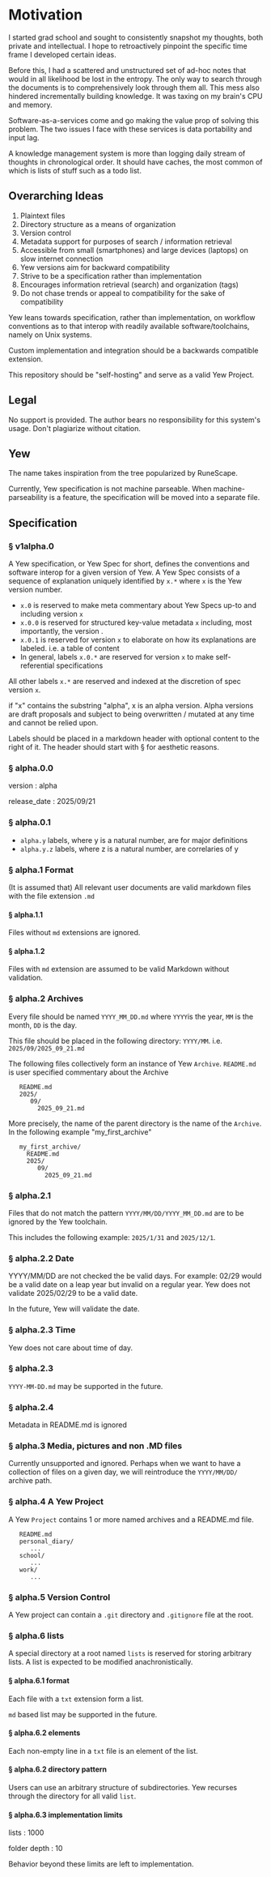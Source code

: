 # Motivation

I started grad school and sought to consistently snapshot my thoughts, both 
private and intellectual. I hope to retroactively pinpoint the specific 
time frame I developed certain ideas.

Before this, I had a scattered and unstructured set of ad-hoc notes
that would in all likelihood be lost in the entropy. The only way to search
through the documents is to comprehensively look through them all. This
mess also hindered incrementally building knowledge. It was taxing on my brain's 
CPU and memory. 

Software-as-a-services come and go making the value prop of solving this problem.
The two issues I face with these services is data portability and input lag.

A knowledge management system is more than logging daily stream of thoughts in chronological order.
It should have caches, the most common of which is lists of stuff such as a todo list.

## Overarching Ideas

1. Plaintext files
2. Directory structure as a means of organization
3. Version control 
4. Metadata support for purposes of search / information retrieval 
5. Accessible from small (smartphones) and large devices (laptops) on slow internet connection
6. Yew versions aim for backward compatibility
7. Strive to be a specification rather than implementation 
8. Encourages information retrieval (search) and organization (tags) 
9. Do not chase trends or appeal to compatibility for the sake of compatibility

Yew leans towards specification, rather than implementation, on workflow conventions as to 
that interop with readily available software/toolchains, namely on Unix systems. 

Custom implementation and integration should be a backwards compatible extension.

This repository should be "self-hosting" and serve as a valid Yew Project.  

## Legal

No support is provided. The author bears no responsibility for this system's usage. 
Don't plagiarize without citation. 

## Yew 

The name takes inspiration from the tree popularized by RuneScape. 

Currently, Yew specification is not machine parseable. 
When machine-parseability is a feature, the specification will be moved into a separate file.

## Specification

### § v1alpha.0

A Yew specification, or Yew Spec for short, defines the conventions and software interop for a given
version of Yew. A Yew Spec consists of a sequence of explanation uniquely identified by `x.*` 
where `x` is the Yew version number. 

- `x.0` is reserved to make meta commentary about Yew Specs up-to and including version `x`
- `x.0.0` is reserved for structured key-value metadata `x` including, most importantly, the version .
- `x.0.1` is reserved for version `x` to elaborate on how its explanations are labeled. 
i.e. a table of content
- In general, labels `x.0.*` are reserved for version `x` to make self-referential specifications

All other labels `x.*` are reserved and indexed at the discretion of spec version `x`.

if "x" contains the substring "alpha", x is an alpha version. Alpha versions are draft proposals 
and subject to being overwritten / mutated at any time and cannot be relied upon. 

Labels should be placed in a markdown header with optional content to the right of it. The header
should start with § for aesthetic reasons. 

### § alpha.0.0

version
: alpha

release_date
: 2025/09/21

### § alpha.0.1

- `alpha.y` labels, where y is a natural number, are for major definitions
- `alpha.y.z` labels, where z is a natural number, are correlaries of y

### § alpha.1 Format

(It is assumed that) All relevant user documents are valid markdown files with the file extension `.md`

#### § alpha.1.1

Files without `md` extensions are ignored.

#### § alpha.1.2

Files with `md` extension are assumed to be valid Markdown without validation.

### § alpha.2 Archives

Every file should be named `YYYY_MM_DD.md` where `YYYY`is the year, `MM` is the month, `DD` is the day.

This file should be placed in the following directory: `YYYY/MM`. i.e. `2025/09/2025_09_21.md`

The following files collectively form an instance of Yew `Archive`. 
`README.md` is user specified commentary about the Archive 

```
   README.md
   2025/
      09/
        2025_09_21.md
```

More precisely, the name of the parent directory is the name of the `Archive`. In the 
following example "my_first_archive"

```
   my_first_archive/
     README.md
     2025/
        09/
          2025_09_21.md
```

### § alpha.2.1

Files that do not match the pattern `YYYY/MM/DD/YYYY_MM_DD.md` are to be ignored by the Yew toolchain. 

This includes the following example: `2025/1/31` and `2025/12/1`.

### § alpha.2.2 Date 

YYYY/MM/DD are not checked the be valid days. For example: 02/29 would be a valid date on a leap year but
invalid on a regular year. Yew does not validate 2025/02/29 to be a valid date.

In the future, Yew will validate the date. 

### § alpha.2.3 Time 

Yew does not care about time of day. 

### § alpha.2.3 

`YYYY-MM-DD.md` may be supported in the future. 

### § alpha.2.4 

Metadata in README.md is ignored

### § alpha.3 Media, pictures and non .MD files 

Currently unsupported and ignored. Perhaps when we want to have a collection of files on a given
day, we will reintroduce the `YYYY/MM/DD/` archive path.

### § alpha.4 A Yew Project 

A Yew `Project` contains 1 or more named archives and a README.md file.

```
   README.md 
   personal_diary/
      ...
   school/
      ... 
   work/
      ...
```

### § alpha.5 Version Control

A Yew project can contain a `.git` directory and `.gitignore` file at the root. 

### § alpha.6 lists

A special directory at a root named `lists` is reserved for 
storing arbitrary lists. A list is expected to be modified anachronistically.

#### § alpha.6.1 format

Each file with a `txt` extension form a list.

`md` based list may be supported in the future.

#### § alpha.6.2 elements

Each non-empty line in a `txt` file is an element of the list.

#### § alpha.6.2 directory pattern 

Users can use an arbitrary structure of subdirectories.
Yew recurses through the directory for all valid `list`.

#### § alpha.6.3 implementation limits 

lists
: 1000

folder depth
: 10 

Behavior beyond these limits are left to implementation.






